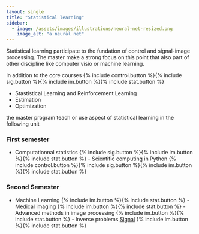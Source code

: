 ```yaml
---
layout: single
title: "Statistical learning"
sidebar:
  - image: /assets/images/illustrations/neural-net-resized.png
    image_alt: "a neural net"
---
```


Statistical learning participate to the fundation of control and signal-image
processing. The master make a strong focus on this point that also part of other
discipline like computer visio or machine learning.

In addition to the core courses {% include control.button %}{% include sig.button %}{% include im.button %}{% include stat.button %}

- Stastistical Learning and Reinforcement Learning
- Estimation
- Optimization

the master program teach or use aspect of statistical learning in the following unit

### First semester

- Computationnal statistics {% include sig.button %}{% include im.button %}{% include stat.button %} - Scientific computing in Python {% include control.button %}{% include sig.button %}{% include im.button %}{% include stat.button %}

### Second Semester

- Machine Learning {% include im.button %}{% include stat.button %} - Medical imaging {% include im.button %}{% include stat.button %} - Advanced methods in image processing {% include im.button %}{% include stat.button %} - Inverse problems <a href="signal-image-proc" class="btn btn--info btn--small">Signal</a> {% include im.button %}{% include stat.button %}
